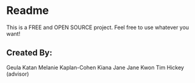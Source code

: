 # Readme

This is a FREE and OPEN SOURCE project. Feel free to use whatever you want!

## Created By:
Geula Katan
Melanie Kaplan-Cohen
Kiana Jane
Jane Kwon
Tim Hickey (advisor)
